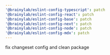 ```yaml
---
'@brainylab/eslint-config-typescript': patch
'@brainylab/eslint-config-react': patch
'@brainylab/eslint-config-base': patch
'@brainylab/eslint-config-next': patch
'@brainylab/eslint-config-node': patch
'@brainylab/eslint-config-mdx': patch
---
```


fix changeset config and clean package
